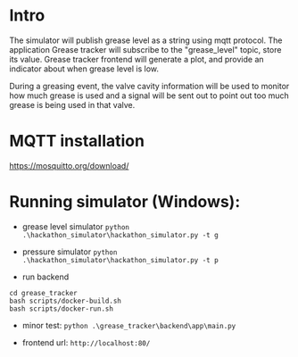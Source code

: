 # Intro

The simulator will publish grease level as a string using mqtt protocol.
The application Grease tracker will subscribe to the "grease_level" topic, store its value.
Grease tracker frontend will generate a plot, and provide an indicator about when grease level is low.

During a greasing event, the valve cavity information will be used to monitor how much grease is used and a signal will be sent out to point out too much grease is being used in that valve.

# MQTT installation
https://mosquitto.org/download/

# Running simulator (Windows):

* grease level simulator
  `python .\hackathon_simulator\hackathon_simulator.py -t g`


* pressure simulator
  `python .\hackathon_simulator\hackathon_simulator.py -t p`


* run backend
```
cd grease_tracker
bash scripts/docker-build.sh
bash scripts/docker-run.sh
```

* minor test: `python .\grease_tracker\backend\app\main.py`

* frontend url: `http://localhost:80/`